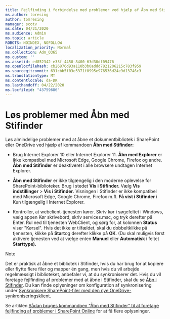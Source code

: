 ```yaml
---
title: Fejlfinding i forbindelse med problemer ved hjælp af Åbn med Stifinder
ms.author: toresing
author: tomresing
manager: scotv
ms.date: 04/21/2020
ms.audience: Admin
ms.topic: article
ROBOTS: NOINDEX, NOFOLLOW
localization_priority: Normal
ms.collection: Adm_O365
ms.custom: ''
ms.assetid: ed852342-e33f-4450-8400-63d30df09476
ms.openlocfilehash: cb26876d93a110b3b0addd7821206215c783f959
ms.sourcegitcommit: 631cbb5f03e5371f0995e976536d24e9d13746c3
ms.translationtype: MT
ms.contentlocale: da-DK
ms.lasthandoff: 04/22/2020
ms.locfileid: "43759686"
---
```

# <a name="fix-problems-with-open-with-explorer"></a>Løs problemer med Åbn med Stifinder

Løs almindelige problemer med at åbne et dokumentbibliotek i SharePoint eller OneDrive ved hjælp af kommandoen **Åbn med Stifinder:** 
  
- Brug Internet Explorer 10 eller Internet Explorer 11. **Åbn med Explorer** er ikke kompatibel med Microsoft Edge, Google Chrome, Firefox og andre. **Åbn med Stifinder** er deaktiveret i alle browsere undtagen Internet Explorer. 
    
- **Åbn med Stifinder** er ikke tilgængelig i den moderne oplevelse for SharePoint-biblioteker. Brug i stedet **Vis i Stifinder.** Vælg **Vis indstillinger** \> **Vis i Stifinder**. Visningen i Stifinder er ikke kompatibel med Microsoft Edge, Google Chrome, Firefox m.fl. **Få vist i Stifinder** i Kun tilgængelig i Internet Explorer. 
    
- Kontroller, at webclient-tjenesten kører. Skriv kør i søgefeltet i Windows, vælg appen Kør skrivebord, skriv services.msc, og tryk derefter på Enter. Rul ned til tjenesten WebClient, og sørg for, at kolonnen **Status** viser "Kørsel". Hvis det ikke er tilfældet, skal du dobbeltklikke på tjenesten, klikke på **Start**og derefter klikke på **OK**. (Du skal muligvis først aktivere tjenesten ved at vælge enten **Manuel** eller **Automatisk** i feltet **Starttype).** 
    
> [!NOTE]
> Det er praktisk at åbne et bibliotek i Stifinder, hvis du har brug for at kopiere eller flytte flere filer og mapper én gang, men hvis du vil arbejde regelmæssigt i biblioteket, anbefaler vi, at du synkroniserer det. Hvis du vil foretage fejlfinding af problemer med at åbne i Stifinder, skal du se [Åbn i Stifinder](https://go.microsoft.com/fwlink/?linkid=871665). Du kan finde oplysninger om konfiguration af synkronisering under [Synkronisere SharePoint-filer med den nye OneDrive-synkroniseringsklient](https://go.microsoft.com/fwlink/?linkid=871666).
  
Se artiklen [Sådan bruges kommandoen "Åbn med Stifinder" til at foretage fejlfinding af problemer i SharePoint Online](https://docs.microsoft.com/sharepoint/support/lists-and-libraries/troubleshoot-issues-using-open-with-explorer) for at få flere oplysninger. 
  


